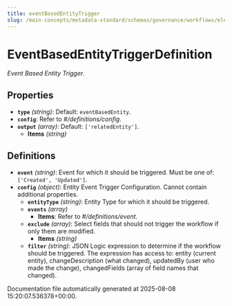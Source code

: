 ```yaml
---
title: eventBasedEntityTrigger
slug: /main-concepts/metadata-standard/schemas/governance/workflows/elements/triggers/eventbasedentitytrigger
---
```


# EventBasedEntityTriggerDefinition

*Event Based Entity Trigger.*

## Properties

- **`type`** *(string)*: Default: `eventBasedEntity`.
- **`config`**: Refer to *#/definitions/config*.
- **`output`** *(array)*: Default: `['relatedEntity']`.
  - **Items** *(string)*
## Definitions

- **`event`** *(string)*: Event for which it should be triggered. Must be one of: `['Created', 'Updated']`.
- **`config`** *(object)*: Entity Event Trigger Configuration. Cannot contain additional properties.
  - **`entityType`** *(string)*: Entity Type for which it should be triggered.
  - **`events`** *(array)*
    - **Items**: Refer to *#/definitions/event*.
  - **`exclude`** *(array)*: Select fields that should not trigger the workflow if only them are modified.
    - **Items** *(string)*
  - **`filter`** *(string)*: JSON Logic expression to determine if the workflow should be triggered. The expression has access to: entity (current entity), changeDescription (what changed), updatedBy (user who made the change), changedFields (array of field names that changed).


Documentation file automatically generated at 2025-08-08 15:20:07.536378+00:00.
